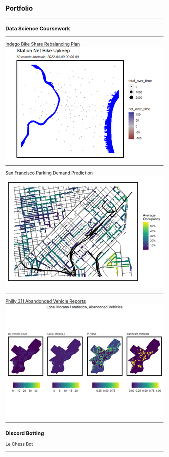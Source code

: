 ## Portfolio

---


### Data Science Coursework

---
[Indego Bike Share Rebalancing Plan](/bsrmd.html)
<img src="images/indego.gif?raw=true"/>

---

[San Francisco Parking Demand Prediction](/toknit.html)
<img src="images/sfpic.png?raw=true"/>

---
[Philly 311 Abandonded Vehicle Reports](/geospatialriskmd.rmd)
<img src="images/abv.png?raw=true"/>

---

### Discord Botting

Le Chess Bot


---




